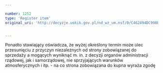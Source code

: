 ```yaml
---

number: 1252
type: 'Register item'
original_uri: 'http://decyzje.uokik.gov.pl/nd_wz_um.nsf/0/C462494DC998EC36C125739A00298361?OpenDocument'


---
```


Ponadto stawiający oświadcza, że wyżej określony termin może ulec przesunięciu z przyczyn niezależnych od strony zobowiązanej do sprzedaży a mogących wyniknąć m. in. z decyzji organów administracji rządowej, jak i samorządowej, nie sprzyjających warunków atmosferycznych i itp. - na co strona zobowiązana do kupna wyraża zgodę
